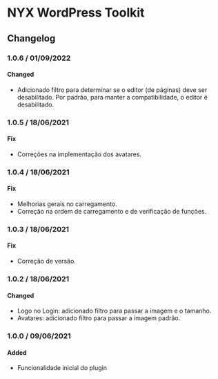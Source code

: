 # NYX WordPress Toolkit

## Changelog

### 1.0.6 / 01/09/2022

#### Changed

- Adicionado filtro para determinar se o editor (de páginas) deve ser desabilitado. Por padrão, para manter a 
  compatibilidade, o editor é desabilitado.

### 1.0.5 / 18/06/2021

#### Fix

- Correções na implementação dos avatares.

### 1.0.4 / 18/06/2021

#### Fix

- Melhorias gerais no carregamento.
- Correção na ordem de carregamento e de verificação de funções.

### 1.0.3 / 18/06/2021

#### Fix

- Correção de versão.

### 1.0.2 / 18/06/2021

#### Changed

- Logo no Login: adicionado filtro para passar a imagem e o tamanho.
- Avatares: adicionado filtro para passar a imagem padrão.

### 1.0.0 / 09/06/2021

#### Added

- Funcionalidade inicial do plugin
